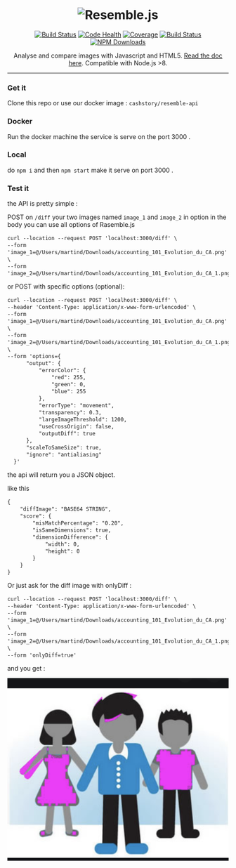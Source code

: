 <h1 align="center"><img src="https://raw.github.com/rsmbl/Resemble.js/master/demoassets/resemble.png" alt="Resemble.js" width="256"/></h1>

<p align="center">
    <a href="https://travis-ci.org/rsmbl/Resemble.js"><img alt="Build Status" src="https://travis-ci.org/rsmbl/Resemble.js.svg?branch=master" /></a>
    <a href="https://www.codacy.com/app/jamescryer/Resemble.js?utm_source=github.com&amp;utm_medium=referral&amp;utm_content=rsmbl/Resemble.js&amp;utm_campaign=Badge_Grade"><img alt="Code Health" src="https://api.codacy.com/project/badge/Grade/1e0972581406417e9914bc58f57704b3" /></a>
    <a href="https://www.codacy.com/app/jamescryer/Resemble.js?utm_source=github.com&utm_medium=referral&utm_content=rsmbl/Resemble.js&utm_campaign=Badge_Coverage"><img alt="Coverage" src="https://api.codacy.com/project/badge/Coverage/9223d8d37c99428c8c06b889470327a5" /></a>
    <a href="https://opensource.org/licenses/MIT"><img alt="Build Status" src="https://img.shields.io/badge/License-MIT-yellow.svg" /></a>
    <a href="https://www.npmjs.com/package/resemblejs"><img alt="NPM Downloads" src="https://img.shields.io/npm/dm/resemblejs.svg" /></a>
</p>

<p align="center">
  Analyse and compare images with Javascript and HTML5. <a href="https://github.com/rsmbl/Resemble.js">Read the doc here</a>. Compatible with Node.js >8.
</p>

<hr />

### Get it

Clone this repo or use our docker image : `cashstory/resemble-api`

### Docker 

Run the docker machine the service is serve on the port 3000 .

### Local

do `npm i` 
and then `npm start` make it serve on port 3000 .

### Test it

the API is pretty simple :

POST on `/diff` your two images named `image_1` and `image_2` in option in the body you can use all options of Rasemble.js

```
curl --location --request POST 'localhost:3000/diff' \
--form 'image_1=@/Users/martind/Downloads/accounting_101_Evolution_du_CA.png' \
--form 'image_2=@/Users/martind/Downloads/accounting_101_Evolution_du_CA_1.png'
```
or POST with specific options (optional):
```
curl --location --request POST 'localhost:3000/diff' \
--header 'Content-Type: application/x-www-form-urlencoded' \
--form 'image_1=@/Users/martind/Downloads/accounting_101_Evolution_du_CA.png' \
--form 'image_2=@/Users/martind/Downloads/accounting_101_Evolution_du_CA_1.png' \
--form 'options={
      "output": {
          "errorColor": {
              "red": 255,
              "green": 0,
              "blue": 255
          },
          "errorType": "movement",
          "transparency": 0.3,
          "largeImageThreshold": 1200,
          "useCrossOrigin": false,
          "outputDiff": true
      },
      "scaleToSameSize": true,
      "ignore": "antialiasing"
  }'
```

the api will return you a JSON object.

like this 

```
{
    "diffImage": "BASE64 STRING",
    "score": {
        "misMatchPercentage": "0.20",
        "isSameDimensions": true,
        "dimensionDifference": {
            "width": 0,
            "height": 0
        }
    }
}
```

Or just ask for the diff image with onlyDiff :
```
curl --location --request POST 'localhost:3000/diff' \
--header 'Content-Type: application/x-www-form-urlencoded' \
--form 'image_1=@/Users/martind/Downloads/accounting_101_Evolution_du_CA.png' \
--form 'image_2=@/Users/martind/Downloads/accounting_101_Evolution_du_CA_1.png' \
--form 'onlyDiff=true'
```
and you get :

![Diff Image exemple](/diff_exemple.png)
